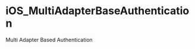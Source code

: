 iOS_MultiAdapterBaseAuthentication
==================================
Multi Adapter Based Authentication
